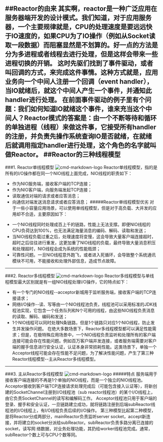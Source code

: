 ##Reactor的由来
    其实啊，reactor是一种广泛应用在服务器端开发的设计模式。我们知道，对于应用服务器，一个主要规律就是，CPU的处理速度是要远远快于IO速度的，如果CPU为了IO操作（例如从Socket读取一段数据）而阻塞显然是不划算的。好一点的方法是分为多进程或者线程去进行处理，但是这样会带来一些进程切换的开销。
    这时先驱们找到了事件驱动，或者叫回调的方式，来完成这件事情。这种方式就是，应用业务向一个中间人注册一个回调（event handler），当IO就绪后，就这个中间人产生一个事件，并通知此handler进行处理。
    在前面事件驱动的例子里有个问题：我们如何知道IO就绪这个事件，谁来充当这个中间人？Reactor模式的答案是：由一个不断等待和循环的单独进程（线程）来做这件事，它接受所有handler的注册，并负责先操作系统查询IO是否就绪，在就绪后就调用指定handler进行处理，这个角色的名字就叫做Reactor。
##Reactor的三种线程模型
---
###1. Reactor单线程模型
![cmd-markdown-logo](https://images2017.cnblogs.com/blog/285763/201801/285763-20180123121112287-1483895090.png)
Reactor单线程模型，指的是所有的I/O操作都在同一个NIO线程上面完成，NIO线程的职责如下：
+ 作为NIO服务端，接收客户端的TCP连接；
+ 作为NIO客户端，向服务端发起TCP连接；
+ 读取通信对端的请求或者应答消息；
+ 向通信对端发送消息请求或者应答消息；
#####Reactor单线程模型优劣
对于一些小容量应用场景，可以使用单线程模型，但是对于高负载、大并发的应用却不合适，主要原因如下：
- 一个NIO线程同时处理成百上千的链路，性能上无法支撑。即便NIO线程的CPU负荷达到100%，也无法满足海量消息的编码、解码、读取和发送；
- 当NIO线程负载过重之后，处理速度将变慢，这会导致大量客户端连接超时，超时之后往往进行重发，这更加重了NIO线程的负载，最终导致大量消息积压和处理超时，NIO线程会成为系统的性能瓶颈；
- 可靠性问题。一旦NIO线程意外跑飞，或者进入死循环，会导致整个系统通讯模块不可用，不能接收和处理外部信息，造成节点故障。
---
###2. Reactor多线程模型
![cmd-markdown-logo](https://images2017.cnblogs.com/blog/285763/201801/285763-20180123121127162-471886539.png)
Reactor多线程模型与单线程模型最大区别就是有一组NIO线程处理I/O操作，它的特点如下：
+ 有一个专门的NIO线程--acceptor新城用于监听服务端，接收客户端的TCP连接请求；
+ 网络I/O操作--读、写等由一个NIO线程池负责，线程池可以采用标准的JDK线程池实现，它包含一个任务队列和N个可用的线程，由这些NIO线程负责消息的读取、解码、编码和发送；
+ 1个NIO线程可以同时处理N条链路，但是1个链路只对应1个NIO线程，防止发生并发操作问题。
在绝大多数场景下，Reactor多线程模型都可以满足性能需求；但是，在极特殊应用场景中，一个NIO线程负责监听和处理所有的客户端连接可能会存在性能问题。例如百万客户端并发连接，或者服务端需要对客户端的握手信息进行安全认证，认证本身非常损耗性能。这类场景下，单独一个Acceptor线程可能会存在性能不足问题，为了解决性能问题，产生了第三种Reactor线程模型--主从Reactor多线程模型。
---
###3. 主从Reactor多线程模型
![cmd-markdown-logo](https://images2017.cnblogs.com/blog/285763/201801/285763-20180123121145006-1931312241.png)
#####特点
服务端用于接收客户端连接的不再是1个单独的NIO线程，而是一个独立的NIO线程池。Acceptor接收到客户端TCP连接请求处理完成后（可能包含接入认证等），将新创建的SocketChannel注册到I/O线程池（sub reactor线程池）的某个I/O线程上，由它负责SocketChannel的读写和编解码工作。
Acceptor线程池只用于客户端的登录、握手和安全认证，一旦链路建立成功，就将链路注册到后端subReactor线程池的I/O线程上，有I/O线程负责后续的I/O操作。
第三种模型比起第二种模型，是将Reactor分成两部分，mainReactor负责监听server socket，accept新连接，并将建立的socket分派给subReactor。subReactor负责多路分离已连接的socket，读写网 络数据，对业务处理功能，其扔给worker线程池完成。通常，subReactor个数上可与CPU个数等同。
